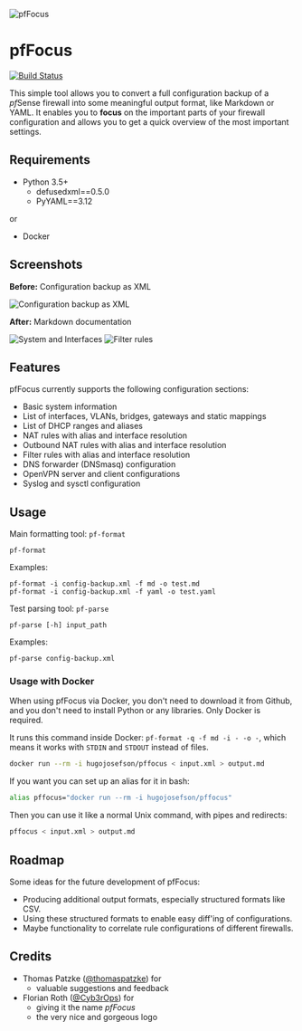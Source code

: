 ![pfFocus](logos/pfFocus.png)

# pfFocus

[![Build Status](https://travis-ci.org/TKCERT/pfFocus.svg?branch=master)](https://travis-ci.org/TKCERT/pfFocus)

This simple tool allows you to convert a full configuration backup of a *pf*Sense firewall into some meaningful output format, like Markdown or YAML. It enables you to **focus** on the important parts of your firewall configuration and allows you to get a quick overview of the most important settings.

## Requirements

* Python 3.5+
    * defusedxml==0.5.0
    * PyYAML==3.12

or

* Docker

## Screenshots

**Before:** Configuration backup as XML

![Configuration backup as XML](screenshots/pfFocus_xml.png)

**After:** Markdown documentation

![System and Interfaces](screenshots/pfFocus_System_Interfaces.png)
![Filter rules](screenshots/pfFocus_Filter_rules.png)

## Features

pfFocus currently supports the following configuration sections:

* Basic system information
* List of interfaces, VLANs, bridges, gateways and static mappings
* List of DHCP ranges and aliases
* NAT rules with alias and interface resolution
* Outbound NAT rules with alias and interface resolution
* Filter rules with alias and interface resolution
* DNS forwarder (DNSmasq) configuration
* OpenVPN server and client configurations
* Syslog and sysctl configuration

## Usage

Main formatting tool: ```pf-format```
```
pf-format
```

Examples:
```
pf-format -i config-backup.xml -f md -o test.md
pf-format -i config-backup.xml -f yaml -o test.yaml
```

Test parsing tool: ```pf-parse```
```
pf-parse [-h] input_path
```

Examples:
```
pf-parse config-backup.xml
```

### Usage with Docker

When using pfFocus via Docker, you don't need to download it from Github, and you don't need to install Python or any libraries. Only Docker is required.

It runs this command inside Docker: `pf-format -q -f md -i - -o -`, which means it works with `STDIN` and `STDOUT` instead of files.

```bash
docker run --rm -i hugojosefson/pffocus < input.xml > output.md
```

If you want you can set up an alias for it in bash:

```bash
alias pffocus="docker run --rm -i hugojosefson/pffocus"
```

Then you can use it like a normal Unix command, with pipes and redirects:

```bash
pffocus < input.xml > output.md
```

## Roadmap

Some ideas for the future development of pfFocus:

* Producing additional output formats, especially structured formats like CSV.
* Using these structured formats to enable easy diff'ing of configurations.
* Maybe functionality to correlate rule configurations of different firewalls.

## Credits

* Thomas Patzke ([@thomaspatzke](https://github.com/thomaspatzke)) for
    * valuable suggestions and feedback
* Florian Roth ([@Cyb3rOps](https://twitter.com/Cyb3rOps)) for
    * giving it the name *pfFocus*
    * the very nice and gorgeous logo
